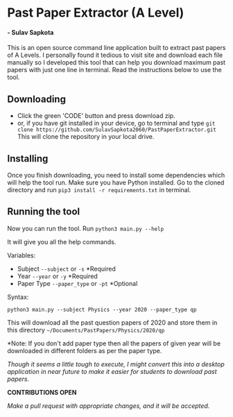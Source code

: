 # Past Paper Extractor (A Level)
#### - Sulav Sapkota

This is an open source command line application built to extract past papers of A Levels. I personally found it tedious to visit site and download each file manually so I developed this tool that can help you download maximum past papers with just one line in terminal. Read the instructions below to use the tool.

## Downloading

- Click the green 'CODE' button and press download zip.
- or, if you have git installed in your device, go to terminal and type `git clone https://github.com/SulavSapkota2060/PastPaperExtractor.git`
This will clone the repository in your local drive.
  

## Installing
Once you finish downloading, you need to install some dependencies which will help the tool run. 
Make sure you have Python installed. Go to the cloned directory and run
`pip3 install -r requirements.txt` in terminal.

## Running the tool
Now you can run the tool.
Run `python3 main.py --help` 

It will give you all the help commands.

Variables:

- Subject `--subject` or `-s` *Required
- Year `--year` or `-y` *Required
- Paper Type `--paper_type` or `-pt` *Optional

Syntax:

`python3 main.py --subject Physics --year 2020 --paper_type qp`

This will download all the past question papers of 2020 and store them in this directory `~/Documents/PastPapers/Physics/2020/qp`

*Note: If you don't add paper type then all the papers of given year will be downloaded in different folders as per the paper type.


*Though it seems a little tough to execute, I might convert this into a desktop application in near future to make it easier for students to download past papers.*

**CONTRIBUTIONS OPEN**

*Make a pull request with appropriate changes, and it will be accepted.*